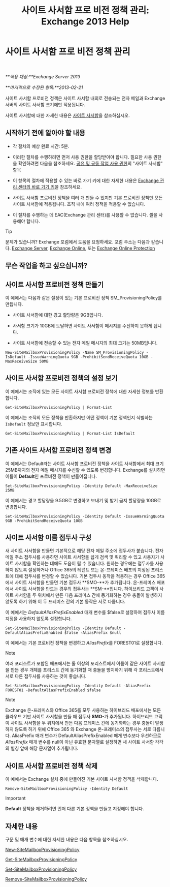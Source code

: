 ﻿---
title: '사이트 사서함 프로 비전 정책 관리: Exchange 2013 Help'
TOCTitle: 사이트 사서함 프로 비전 정책 관리
ms:assetid: 2f160d1a-a031-461f-8d29-c9cd49ca1645
ms:mtpsurl: https://technet.microsoft.com/ko-kr/library/JJ710340(v=EXCHG.150)
ms:contentKeyID: 50482792
ms.date: 05/22/2018
mtps_version: v=EXCHG.150
ms.translationtype: MT
---

# 사이트 사서함 프로 비전 정책 관리

 

_**적용 대상:**Exchange Server 2013_

_**마지막으로 수정된 항목:**2013-02-21_

사이트 사서함 프로비전 정책은 사이트 사서함 내외로 전송되는 전자 메일과 Exchange 서버의 사이트 사서함 크기에만 적용됩니다.

사이트 사서함에 대한 자세한 내용은 [사이트 사서함](site-mailboxes-exchange-2013-help.md)을 참조하십시오.

## 시작하기 전에 알아야 할 내용

  - 각 절차의 예상 완료 시간: 5분.

  - 이러한 절차를 수행하려면 먼저 사용 권한을 할당받아야 합니다. 필요한 사용 권한을 확인하려면 다음을 참조하세요. [공유 및 공동 작업 사용 권한](sharing-and-collaboration-permissions-exchange-2013-help.md)의 "사이트 사서함" 항목

  - 이 항목의 절차에 적용할 수 있는 바로 가기 키에 대한 자세한 내용은 [Exchange 관리 센터의 바로 가기 키](keyboard-shortcuts-in-the-exchange-admin-center-exchange-online-protection-help.md)을 참조하세요.

  - 사이트 사서함 프로비전 정책을 여러 개 만들 수 있지만 기본 프로비전 정책만 모든 사이트 사서함에 적용됩니다. 조직 내에 여러 정책을 적용할 수 없습니다.

  - 이 절차를 수행하는 데 EAC(Exchange 관리 센터)를 사용할 수 없습니다. 셸을 사용해야 합니다.


> [!TIP]
> 문제가 있습니까? Exchange 포럼에서 도움을 요청하세요. 포럼 주소는 다음과 같습니다. <A href="https://go.microsoft.com/fwlink/p/?linkid=60612">Exchange Server</A>, <A href="https://go.microsoft.com/fwlink/p/?linkid=267542">Exchange Online</A>, 또는 <A href="https://go.microsoft.com/fwlink/p/?linkid=285351">Exchange Online Protection</A>



## 무슨 작업을 하고 싶으십니까?

## 사이트 사서함 프로비전 정책 만들기

이 예에서는 다음과 같은 설정이 있는 기본 프로비전 정책 SM\_ProvisioningPolicy를 만듭니다.

  - 사이트 사서함에 대한 경고 할당량은 9GB입니다.

  - 사서함 크기가 10GB에 도달하면 사이트 사서함이 메시지를 수신하지 못하게 됩니다.

  - 사이트 사서함에 전송할 수 있는 전자 메일 메시지의 최대 크기는 50MB입니다.

<!-- end list -->

    New-SiteMailboxProvisioningPolicy -Name SM_ProvisioningPolicy -IsDefault -IssueWarningQuota 9GB -ProhibitSendReceiveQuota 10GB -MaxReceiveSize 50MB

## 사이트 사서함 프로비전 정책의 설정 보기

이 예에서는 조직에 있는 모든 사이트 사서함 프로비전 정책에 대한 자세한 정보를 반환합니다.

    Get-SiteMailboxProvisioningPolicy | Format-List

이 예에서는 조직의 모든 정책을 반환하지만 어떤 정책이 기본 정책인지 식별하는 `IsDefault` 정보만 표시합니다.

    Get-SiteMailboxProvisioningPolicy | Format-List IsDefault

## 기존 사이트 사서함 프로비전 정책 변경

이 예에서는 Default라는 사이트 사서함 프로비전 정책을 사이트 사서함에서 최대 크기 25MB까지의 전자 메일 메시지를 수신할 수 있도록 변경합니다. Exchange를 설치하면 이름이 **Default**인 프로비전 정책이 만들어집니다.

    Set-SiteMailboxProvisioningPolicy -Identity Default -MaxReceiveSize 25MB

이 예에서는 경고 할당량을 9.5GB로 변경하고 보내기 및 받기 금지 할당량을 10GB로 변경합니다.

    Set-SiteMailboxProvisioningPolicy -Identity Default -IssueWarningQuota 9GB -ProhibitSendReceiveQuota 10GB

## 사이트 사서함 이름 접두사 구성

새 사이트 사서함을 만들면 기본적으로 해당 전자 메일 주소에 접두사가 붙습니다. 전자 메일 주소 접두사를 사용하면 사이트 사서함을 쉽게 검색 및 쿼리할 수 있고 사용자가 사이트 사서함을 확인하는 데에도 도움이 될 수 있습니다. 원하는 경우에는 접두사를 사용하지 않도록 설정하거나 Office 365의 테넌트 또는 온-프레미스 배포의 지정된 포리스트에 대해 접두사를 변경할 수 있습니다. 기본 접두사 동작을 적용하는 경우 Office 365에서 사이트 사서함을 만들면 기본 접두사 **SMO-**가 추가됩니다. 온-프레미스 배포에서 사이트 사서함을 만드는 경우의 접두사는 **SM-**입니다. 하이브리드 고객이 사이트 사서함을 두 위치에서 만든 다음 프레미스 간에 동기화하는 경우 충돌이 발생하지 않도록 하기 위해 이 두 프레미스 간의 기본 동작은 서로 다릅니다.

이 예에서는 *DefaultAliasPrefixEnabled* 매개 변수를 $false로 설정하여 접두사 이름 지정을 사용하지 않도록 설정합니다.

    Set-SiteMailboxProvisioningPolicy -Identity Default -DefaultAliasPrefixEnabled $false -AliasPrefix $null

이 예에서는 기본 프로비전 정책을 변경하고 *AliasPrefix*를 FOREST01로 설정합니다.


> [!NOTE]
> 여러 포리스트가 포함된 배포에서는 둘 이상의 포리스트에서 이름이 같은 사이트 사서함을 만든 경우 개체를 포리스트 간에 동기화할 때 충돌을 방지하기 위해 각 포리스트에서 서로 다른 접두사를 사용하는 것이 좋습니다.



    Set-SiteMailboxProvisioningPolicy -Identity Default -AliasPrefix FOREST01 -DefaultAliasPrefixEnabled $false


> [!NOTE]
> Exchange 온-프레미스와 Office 365를 모두 사용하는 하이브리드 배포에서는 모든 클라우드 기반 사이트 사서함을 만들 때 접두사 <STRONG>SMO-</STRONG>가 추가됩니다. 하이브리드 고객이 사이트 사서함을 두 위치에서 만든 다음 프레미스 간에 동기화하는 경우 충돌이 발생하지 않도록 하기 위해 Office 365 와 Exchange 온-프레미스의 접두사는 서로 다릅니다. AliasPrefix 매개 변수가 DefaultAliasPrefixEnabled 매개 변수보다 우선하므로 <EM>AliasPrefix</EM> 매개 변수를 null이 아닌 유효한 문자열로 설정하면 새 사이트 사서함 각각의 별칭 앞에 해당 문자열이 추가됩니다.



## 사이트 사서함 프로비전 정책 삭제

이 예에서는 Exchange 설치 중에 만들어진 기본 사이트 사서함 정책을 삭제합니다.

    Remove-SiteMailboxProvisioningPolicy -Identity Default


> [!IMPORTANT]
> <STRONG>Default</STRONG> 정책을 제거하려면 먼저 다른 기본 정책을 만들고 지정해야 합니다.



## 자세한 내용

구문 및 매개 변수에 대한 자세한 내용은 다음 항목을 참조하십시오.

[New-SiteMailboxProvisioningPolicy](https://technet.microsoft.com/ko-kr/library/jj218647\(v=exchg.150\))

[Get-SiteMailboxProvisioningPolicy](https://technet.microsoft.com/ko-kr/library/jj218617\(v=exchg.150\))

[Set-SiteMailboxProvisioningPolicy](https://technet.microsoft.com/ko-kr/library/jj218624\(v=exchg.150\))

[Remove-SiteMailboxProvisioningPolicy](https://technet.microsoft.com/ko-kr/library/jj218672\(v=exchg.150\))

